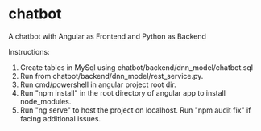 # chatbot

A chatbot with Angular as Frontend and Python as Backend

Instructions:
1. Create tables in MySql using chatbot/backend/dnn_model/chatbot.sql
2. Run from chatbot/backend/dnn_model/rest_service.py.
3. Run cmd/powershell in angular project root dir.
4. Run "npm install" in the root directory of angular app to install node_modules.
5. Run "ng serve" to host the project on localhost. Run "npm audit fix" if facing additional issues.






